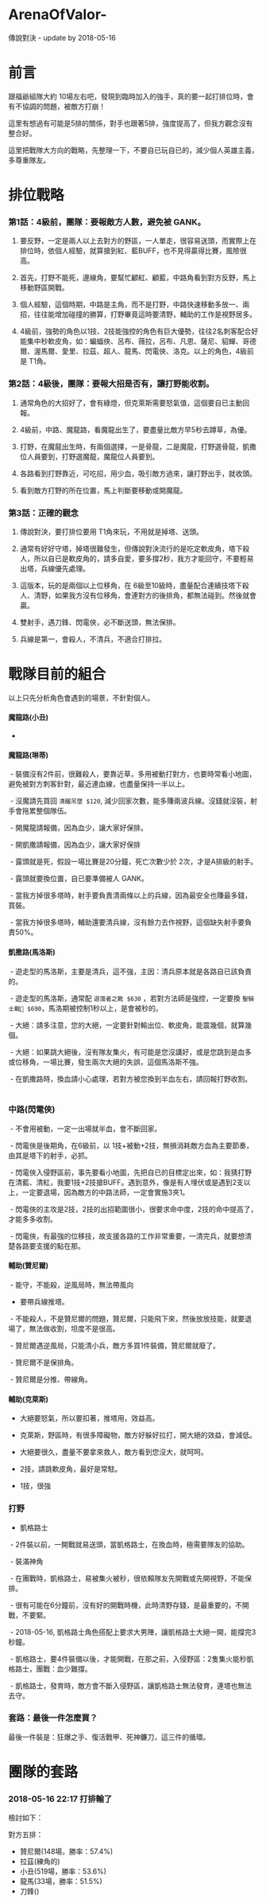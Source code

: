 # ArenaOfValor-
傳說對決 - update by 2018-05-16

# 前言

跟福爺組隊大約 10場左右吧，發現到臨時加入的強手，真的要一起打排位時，會有不協調的問題，被敵方打崩！

這里有想過有可能是5排的關係，對手也跟著5排，強度提高了，但我方觀念沒有整合好。

這里把戰隊大方向的戰略，先整理一下，不要自已玩自已的，減少個人英雄主義，多尊重隊友。

# 排位戰略

### 第1話：4級前，團隊：要報敵方人數，避免被 GANK。

01. 要反野，一定是兩人以上去對方的野區，一人單走，很容易送頭，而實際上在排位時，依個人經驗，就算搶到紅、藍BUFF，也不見得贏得比賽，風險很高。

02. 首先，打野不能死，邊線角，要幫忙顧紅、顧藍，中路角看到對方反野，馬上移動野區開戰。

03. 個人經驗，這個時期，中路是主角，而不是打野，中路快速移動多放一、兩招，往往能增加碰撞的勝算，打野畢竟這時要清野，輔助的工作是視野居多。

04. 4級前，強勢的角色以1技、2技能強控的角色有巨大優勢，往往2名刺客配合好能集中秒軟皮角，如：蝙蝠俠、呂布、薇拉，呂布、凡恩、薩尼、貂蟬、哥德爾、渥馬爾、愛里、拉茲、超人、龍馬、閃電俠、洛克。以上的角色，4級前是 T1角。


### 第2話：4級後，團隊：要報大招是否有，讓打野能收割。

01. 通常角色的大招好了，會有綠燈，但克萊斯需要怒氣值，這個要自已主動回報。

02. 4級前，中路、魔龍路，看魔龍出生了，要盡量比敵方早5秒去蹲草，為優。

03. 打野，在魔龍出生時，有兩個選擇，一是骨龍，二是魔龍，打野選骨龍，凱撒位人員要到，打野選魔龍，魔龍位人員要到。

04. 各路看到打野靠近，可吃招，用少血，吸引敵方過來，讓打野出手，就收頭。

05. 看到敵方打野的所在位置，馬上判斷要移動或開魔龍。

### 第3話：正確的觀念

01. 傳說對決，要打排位要用 T1角來玩，不用就是掉塔、送頭。

02. 通常有好好守塔，掉塔很難發生，但傳說對決流行的是吃定軟皮角，塔下殺人，所以自已是軟皮角的，請多自愛，要多撐2秒，我方才能回守，不要輕易出塔，兵線優先處理。

03. 這版本，玩的是兩個以上位移角，在 6級至10級時，盡量配合連續技塔下殺人、清野，如果我方沒有位移角，會連對方的後排角，都無法碰到。然後就會贏。

04. 雙射手，遇刀鋒、閃電俠，必不斷送頭，無法保排。

05. 兵線是第一，會殺人，不清兵，不適合打排拉。



# 戰隊目前的組合
以上只先分析角色會遇到的場景，不針對個人。


#### 魔龍路(小丑)

  - 

#### 魔龍路(琳蒂)

  - 裝備沒有2件前，很難殺人，要靠近草，多用被動打對方，也要時常看小地圖，避免被對方刺客針對，最近連血線，也盡量保持一半以上。
  
  - 沒魔請先買回 `清醒吊墜 $120`, 減少回家次數，能多賺兩波兵線。沒錢就沒裝，射手會拖累整個隊伍。
  
  - 開魔龍請報備，因為血少，讓大家好保排。
  
  - 開凱撒請報備，因為血少，讓大家好保排
  
  - 露頭就是死，假設一場比賽是20分鐘，死亡次數少於 2次，才是A排級的射手。
  
  - 露頭就要換位置，自已要準備被人 GANK。
  
  - 當我方掉很多塔時，射手要負責清兩條以上的兵線，因為最安全也賺最多錢，買裝。
  
  - 當我方掉很多塔時，輔助還要清兵線，沒有餘力去作視野，這個缺失射手要負責50%。
 


#### 凱撒路(馬洛斯)

  - 遊走型的馬洛斯，主要是清兵，這不強，主因：清兵原本就是各路自已該負責的。
  
  
  - 遊走型的馬洛斯，通常配 `遊蕩者之靴 $630` ，若對方法師是強控，一定要換 `聖騎士戰𦖹 $690`，馬洛期被控制1秒以上，是會被秒的。
  
  
  - 大絕：請多注意，您的大絕，一定要針對輸出位、軟皮角，能震幾個，就算幾個。
  
  
  - 大絕：如果跳大絕後，沒有隊友集火，有可能是您沒講好，或是您跳到是血多或位移角，一場比賽，發生兩次大絕的失誤，這個馬洛斯不強。
  
  
  - 在凱撒路時，換血請小心處理，若對方被您換到半血左右，請回報打野收割。
  
  
### 中路(閃電俠)


  - 不會用被動，一定一出場就半血，會不斷回家。
  
  - 閃電俠是後期角，在6級前，以 1技+被動+2技，無損消耗敵方血為主要節奏，由其是塔下的射手，必抓。
  
  - 閃電俠入侵野區前，事先要看小地圖，先把自已的目標定出來，如：我猜打野在清藍、清紅，我要1技+2技搶BUFF。遇到意外，像是有人埋伏或是遇到2支以上，一定要退場，因為敵方的中路法師，一定會實施3夾1。
  
  - 閃電俠的主攻是2技，2技的出招範圍很小，很要求命中度，2技的命中提高了，才能多多收割。
  
  - 閃電俠，有最強的位移技，故支援各路的工作非常重要，一清完兵，就要想清楚各路要支援的點在那。


#### 輔助(贊尼爾)

  - 能守，不能殺，逆風局時，無法帶風向
  
  - 要帶兵線推塔。

  - 不能殺人，不是贊尼爾的問題，贊尼爾，只能飛下來，然後放放技能，就要退場了，無法做收割，坦度不是很高。
  
  - 贊尼爾遇逆風局，只能清小兵，敵方多買1件裝備，贊尼爾就廢了。
  
  - 贊尼爾不是保排角。
  
  - 贊尼爾是分推、帶線角。
 
#### 輔助(克萊斯)

 - 大絕要怒氣，所以要扣著，推塔用，效益高。
 
 - 克萊斯，野區時，有很多障礙物，敵方好躲好拉打，開大絕的效益，會減低。 
 
 - 大絕要很久，盡量不要拿來救人，敵方看到您沒大，就呵呵。
 
 - 2技，請跳軟皮角，最好是常駐。
 
 - 1技，很強
 

 
 

### 打野

- 凱格路士

  - 2件裝以前，一開戰就易送頭，當凱格路士，在換血時，極需要隊友的協助。
  
  - 裝滿神角
  
  - 在團戰時，凱格路士，易被集火被秒，很依賴隊友先開戰或先開視野，不能保排。
  
  - 很有可能在6分鐘前，沒有好的開戰時機，此時清野存錢，是最重要的，不開戰，不要緊。
  
  - 2018-05-16, 凱格路士角色搭配上要求大男陣，讓凱格路士大絕一開，能撐完3秒鐘。
  
  - 凱格路士，要4件裝備以後，才能開戰，在那之前，入侵野區：2隻集火能秒凱格路士，團戰：血少難撐。
  
  - 凱格路士，發育時，敵方會不斷入侵野區，讓凱格路士無法發育，連塔也無法去守。
  
  
### 套路：最後一件怎麼買？

最後一件裝是：狂爆之手、復活戰甲、死神鐮刀，這三件的循環。

# 團隊的套路

### 2018-05-16 22:17 打排輸了

檢討如下：

對方五排：
- 贊尼爾(148場，勝率：57.4%)
- 拉茲(練角的)
- 小丑(519場，勝率：53.6%)
- 龍馬(33場，勝率：51.5%)
- 刀鋒()





